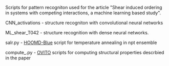 Scripts for pattern recogniton used for the article "Shear induced ordering in systems with competing interactions, a
machine learning based study".

CNN_activations - structure recogniton with convolutional neural networks

ML_shear_T042   - structure recognition with dense neural networks.

salr.py         - [HOOMD-Blue](http://glotzerlab.engin.umich.edu/hoomd-blue/) script for temperature annealing in npt ensemble

compute_.py    - [OVITO](http://ovito.org) scripts for computing structural properties descrbied in the paper
